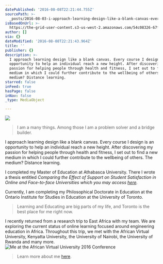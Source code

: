 ```yaml
---
datePublished: '2016-08-08T22:21:44.755Z'
sourcePath: >-
  _posts/2016-08-03-i-approach-learning-design-like-a-blank-canvas-every-course.md
isBasedOnUrl: >-
  https://the-grid-user-content.s3-us-west-2.amazonaws.com/54c08326-67fa-4e1d-ab19-b443e7031c54.jpg
author: []
via: {}
dateModified: '2016-08-08T22:21:43.964Z'
title: ''
publisher: {}
description: >-
  I approach learning design like a blank canvas. Every course I design is an
  opportunity to help an individual reach a new height. After discovering my
  passion for helping people through health and fitness, I set out to find a new
  medium in which I could further contribute to the wellbeing of others. The
  medium? Distance learning.
starred: false
inFeed: true
hasPage: false
inNav: false
_type: MediaObject

---
```

![](https://the-grid-user-content.s3-us-west-2.amazonaws.com/54c08326-67fa-4e1d-ab19-b443e7031c54.jpg)

> I am a many things. Among those I am a problem solver and a bridge builder.

I approach learning design like a blank canvas. Every course I design is an opportunity to help an individual reach a new height. After discovering my passion for helping people through health and fitness, I set out to find a new medium in which I could further contribute to the wellbeing of others. The medium? Distance learning.

I completed my Master of Education at Athabasca University. There I wrote a thesis entitled _Comparing the Effect of Support on Student Satisfaction in Online and Face-to-face Universities which you may access [here][0]._

Currently, I am completing my Philosophical Doctorate in Education at the Ontario Institute for Studies in Education at the University of Toronto.

> Learning and Educating are big parts of my life, and Toronto is the best place for me right now.

I recently returned from a research trip to East Africa with my team. We are exploring the current status of online learning focused around engineering education in Africa. Throughout this trip, we met with the African Virtual University, Kenyatta University, the University of Nairobi, the University of Rwanda and many more.
![Me at the African Virtual University 2016 Conference](https://the-grid-user-content.s3-us-west-2.amazonaws.com/ecb04d01-75d2-4c42-a2d5-476a8ffc872e.jpg)

> Learn more about me [here][1].



[0]: https://dt.athabascau.ca/jspui/bitstream/10791/43/5/Despres-Bedward%2c%20Antoine%20Thesis%20Document.pdf "Thesis"
[1]: www.linkedin.com/in/antoinebedward "LinkedIn"